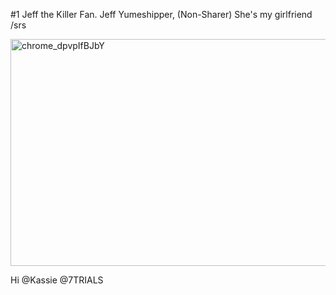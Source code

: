 
#1 Jeff the Killer Fan. Jeff Yumeshipper, (Non-Sharer) She's my girlfriend /srs


<img width="530" height="363" alt="chrome_dpvpIfBJbY" src="https://github.com/user-attachments/assets/79d22ab0-ce5e-4e94-a8ed-d2f1eff4f177" />

Hi @Kassie @7TRIALS
